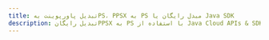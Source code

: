 ---title: تبدیل پاورپوینت بهPS، PPSX به PS مبدل رایگان یا Java SDKdescription: تبدیل رایگانPPSX به PS با استفاده از Java Cloud APIs & SDK. همچنین اسناد Microsoft PowerPoint را در Cloud ایجاد، ویرایش و رندر کنید.---